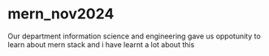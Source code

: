 # mern_nov2024
Our department information science and engineering gave us oppotunity to learn about mern stack and i have learnt a lot about this
